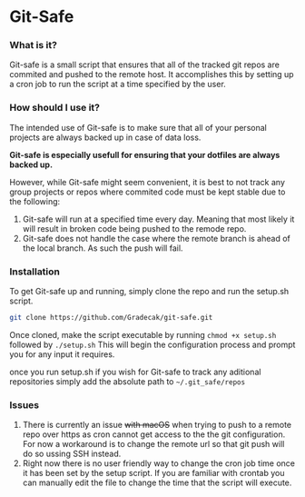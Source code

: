 # Git-Safe


### What is it?
Git-safe is a small script that ensures that all of the tracked git repos are commited and pushed to the remote host.
It accomplishes this by setting up a cron job to run the script at a time specified by the user.


### How should I use it?
The intended use of Git-safe is to make sure that all of your personal projects are always backed up in case of data loss.


**Git-safe is especially usefull for ensuring that your dotfiles are always backed up.**


However, while Git-safe might seem convenient, it is best to not track any group projects or repos where commited code must be kept
stable due to the following:

1. Git-safe will run at a specified time every day. Meaning that most likely it will result in broken code being pushed to the remode
repo.
2. Git-safe does not handle the case where the remote branch is ahead of the local branch. As such the push will fail.



### Installation
To get Git-safe up and running, simply clone the repo and run the setup.sh script. 
```bash
git clone https://github.com/Gradecak/git-safe.git
```
Once cloned, make the script executable by running `chmod +x setup.sh` followed by `./setup.sh` This will begin the
configuration process and prompt you for any input it requires.

once you run setup.sh if you wish for Git-safe to track any aditional repositories simply add the absolute path to `~/.git_safe/repos`


### Issues
1. There is currently an issue ~~with macOS~~ when trying to push to a remote repo over https as cron cannot get access to the the git configuration. For now a workaround is to change the remote url so that git push will do so ussing SSH instead.
2. Right now there is no user friendly way to change the cron job time once it has been set by the setup script. If you are familiar with crontab you can manually edit the file to change the time that the script will execute.
